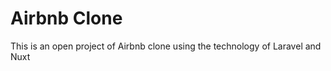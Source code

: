 # Airbnb Clone 

This is an open project of Airbnb clone using the technology of Laravel and Nuxt 

